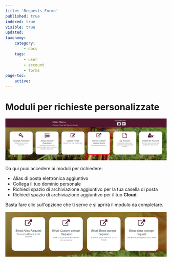 ```yaml
---
title: 'Requests Forms'
published: true
indexed: true
visible: true
updated:
taxonomy:
    category:
        - docs
    tags:
        - user
        - account
        - forms
page-toc:
    active:
---
```


# Moduli per richieste personalizzate

![](en/dashboard_forms.png)

Da qui puoi accedere ai moduli per richiedere:
- Alias di posta elettronica aggiuntivo
- Collega il tuo dominio personale
- Richiedi spazio di archiviazione aggiuntivo per la tua casella di posta
- Richiedi spazio di archiviazione aggiuntivo per il tuo **Cloud**. 

Basta fare clic sull'opzione che ti serve e si aprirà il modulo da completare. 

![](en/forms.png)
